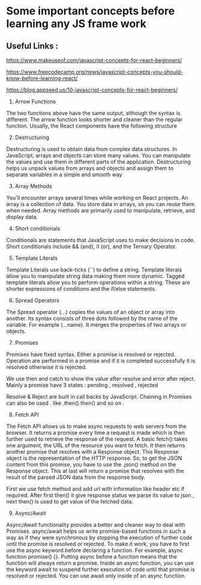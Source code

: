 
# Some important concepts before learning any JS frame work


## Useful Links :

https://www.makeuseof.com/javascript-concepts-for-react-beginners/

https://www.freecodecamp.org/news/javascript-concepts-you-should-know-before-learning-react/

https://blog.appseed.us/10-javascript-concepts-for-react-beginners/

1. Arrow Functions

The two functions above have the same output, although the syntax is different. The arrow function looks shorter and cleaner than the regular function. Usually, the React components have the following structure


2. Destructuring

Destructuring is used to obtain data from complex data structures. In JavaScript, arrays and objects can store many values. You can manipulate the values and use them in different parts of the application.
Destructuring helps us unpack values from arrays and objects and assign them to separate variables in a simple and smooth way

3. Array Methods

You'll encounter arrays several times while working on React projects. An array is a collection of data. You store data in arrays, so you can reuse them when needed.
Array methods are primarily used to manipulate, retrieve, and display data.

4. Short conditionals

Conditionals are statements that JavaScript uses to make decisions in code. Short conditionals include && (and), II (or), and the Ternary Operator. 

5. Template Literals

Template Literals use back-ticks (``) to define a string. Template literals allow you to manipulate string data making them more dynamic. Tagged template literals allow you to perform operations within a string. These are shorter expressions of conditions and the if/else statements.


6. Spread Operators

The Spread operator (...) copies the values of an object or array into another. Its syntax consists of three dots followed by the name of the variable. For example (...name). It merges the properties of two arrays or objects.

7. Promises

Promises have fixed syntax. Either a promise is resolved or rejected.
Operation are performed in a promise and if it is completed successfully it is resolved 
otherwise it is rejected.

We use then and catch to show the value after resolve and error after reject.
Mainly a promise have 3 states :
pending , resolved , rejected

Resolve & Reject  are built in call backs by JavaScript.
Chaining in Promises can also be used .
like .then().then() and so on .


8. Fetch API

The Fetch API allows us to make async requests to web servers from the browser. 
It returns a promise every time a request is made which is then further used to retrieve the response of the request.
A basic fetch() takes one argument, the URL of the resource you want to fetch.
It then returns another promise that resolves with a Response object.
This Response object is the representation of the HTTP response.
So, to get the JSON content from this promise, you have to use the .json() method on the Response object.
This at last will return a promise that resolves with the result of the parsed JSON data from the response body.

First we use fetch method and add url with information like header etc if required.
After first then() it give response status we parse its value to json , next then() is used to 
get value of the fetched data.

9. Async/Await

Async/Await functionality provides a better and cleaner way to deal with Promises. 
async/await helps us write promise-based functions in such a way as
if they were synchronous by stopping the execution of further code until the promise is resolved or rejected.
To make it work, you have to first use the async keyword before declaring a function. For example, async function promise() {}. Putting async before a function means that the function will always return a promise.
Inside an async function, you can use the keyword await to suspend further execution of code until that promise is resolved or rejected. You can use await only inside of an async function.

